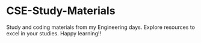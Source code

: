 # CSE-Study-Materials
Study and coding materials from my Engineering days. Explore resources to excel in your studies. Happy learning!!
